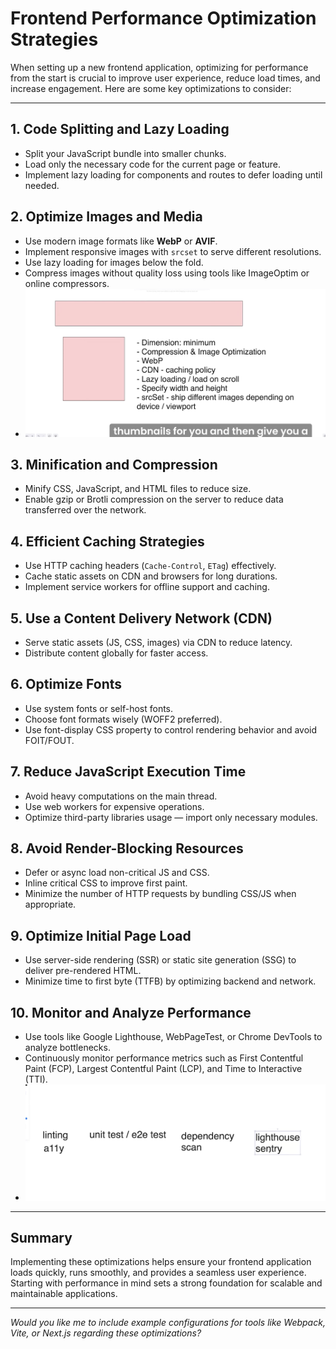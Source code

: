
# Frontend Performance Optimization Strategies

When setting up a new frontend application, optimizing for performance from the start is crucial to improve user experience, reduce load times, and increase engagement. Here are some key optimizations to consider:

---

## 1. Code Splitting and Lazy Loading

- Split your JavaScript bundle into smaller chunks.
- Load only the necessary code for the current page or feature.
- Implement lazy loading for components and routes to defer loading until needed.

## 2. Optimize Images and Media

- Use modern image formats like **WebP** or **AVIF**.
- Implement responsive images with `srcset` to serve different resolutions.
- Use lazy loading for images below the fold.
- Compress images without quality loss using tools like ImageOptim or online compressors.
- ![alt text](image.png)

## 3. Minification and Compression

- Minify CSS, JavaScript, and HTML files to reduce size.
- Enable gzip or Brotli compression on the server to reduce data transferred over the network.

## 4. Efficient Caching Strategies

- Use HTTP caching headers (`Cache-Control`, `ETag`) effectively.
- Cache static assets on CDN and browsers for long durations.
- Implement service workers for offline support and caching.

## 5. Use a Content Delivery Network (CDN)

- Serve static assets (JS, CSS, images) via CDN to reduce latency.
- Distribute content globally for faster access.

## 6. Optimize Fonts

- Use system fonts or self-host fonts.
- Choose font formats wisely (WOFF2 preferred).
- Use font-display CSS property to control rendering behavior and avoid FOIT/FOUT.

## 7. Reduce JavaScript Execution Time

- Avoid heavy computations on the main thread.
- Use web workers for expensive operations.
- Optimize third-party libraries usage — import only necessary modules.

## 8. Avoid Render-Blocking Resources

- Defer or async load non-critical JS and CSS.
- Inline critical CSS to improve first paint.
- Minimize the number of HTTP requests by bundling CSS/JS when appropriate.

## 9. Optimize Initial Page Load

- Use server-side rendering (SSR) or static site generation (SSG) to deliver pre-rendered HTML.
- Minimize time to first byte (TTFB) by optimizing backend and network.

## 10. Monitor and Analyze Performance

- Use tools like Google Lighthouse, WebPageTest, or Chrome DevTools to analyze bottlenecks.
- Continuously monitor performance metrics such as First Contentful Paint (FCP), Largest Contentful Paint (LCP), and Time to Interactive (TTI).
- ![alt text](image-1.png)

---

## Summary

Implementing these optimizations helps ensure your frontend application loads quickly, runs smoothly, and provides a seamless user experience. Starting with performance in mind sets a strong foundation for scalable and maintainable applications.

---

*Would you like me to include example configurations for tools like Webpack, Vite, or Next.js regarding these optimizations?*
